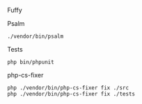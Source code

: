 Fuffy

Psalm
```
./vendor/bin/psalm
```

Tests
```
php bin/phpunit
```

php-cs-fixer
```
php ./vendor/bin/php-cs-fixer fix ./src
php ./vendor/bin/php-cs-fixer fix ./tests
```
